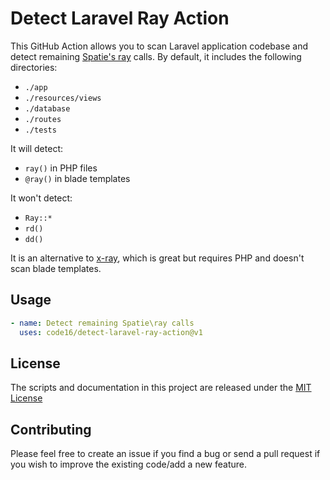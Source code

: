 # Detect Laravel Ray Action
This GitHub Action allows you to scan Laravel application codebase and detect remaining [Spatie's ray](https://myray.app/) calls. By default, it includes the following directories:
- `./app`
- `./resources/views`
- `./database`
- `./routes`
- `./tests`

It will detect:
- `ray()` in PHP files
- `@ray()` in blade templates

It won't detect:
- `Ray::*`
- `rd()`
- `dd()`

It is an alternative to [x-ray](https://github.com/spatie/x-ray), which is great but requires PHP and doesn't scan blade templates.

## Usage

```yaml
- name: Detect remaining Spatie\ray calls
  uses: code16/detect-laravel-ray-action@v1
```

## License

The scripts and documentation in this project are released under the [MIT License](LICENSE)

## Contributing

Please feel free to create an issue if you find a bug or send a pull request if you wish to improve the existing code/add a new feature. 
